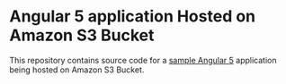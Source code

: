 # Angular 5 application Hosted on Amazon S3 Bucket

This repository contains source code for a [sample Angular 5](http://angulardemo.keyurraval.com) application being hosted on Amazon S3 Bucket.



